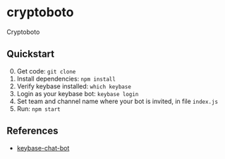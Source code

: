 # cryptoboto
Cryptoboto

## Quickstart
0. Get code: `git clone`
1. Install dependencies: `npm install`
2. Verify keybase installed: `which keybase`
3. Login as your keybase bot: `keybase login`
4. Set team and channel name where your bot is invited, in file `index.js`
5. Run: `npm start`

## References
* [keybase-chat-bot](https://github.com/keybase/keybase-chat-bot)

